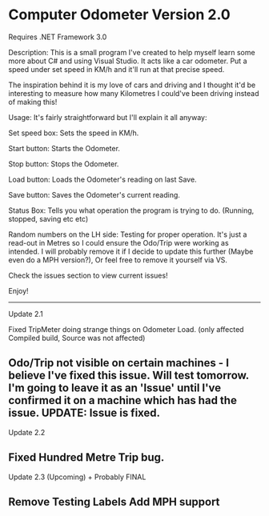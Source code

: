 # Computer Odometer Version 2.0

Requires .NET Framework 3.0

Description:
This is a small program I've created to help myself learn some more about C# and using Visual Studio.
It acts like a car odometer. Put a speed under set speed in KM/h and it'll run at that precise speed.

The inspiration behind it is my love of cars and driving and I thought it'd be interesting to measure how many Kilometres I could've been driving instead
of making this!

Usage:
It's fairly straightforward but I'll explain it all anyway:

Set speed box: Sets the speed in KM/h.

Start button: Starts the Odometer.

Stop button: Stops the Odometer.

Load button: Loads the Odometer's reading on last Save.

Save button: Saves the Odometer's current reading.

Status Box: Tells you what operation the program is trying to do. (Running, stopped, saving etc etc)

Random numbers on the LH side: Testing for proper operation. It's just a read-out in Metres so I could ensure the Odo/Trip were working as intended.
I will probably remove it if I decide to update this further (Maybe even do a MPH version?), Or feel free to remove it yourself via VS.

Check the issues section to view current issues! 

Enjoy!

----------------------------------------------------------------------------------------------------------------------------------------------
Update 2.1

Fixed TripMeter doing strange things on Odometer Load. (only affected Compiled build, Source was not affected)

Odo/Trip not visible on certain machines - I believe I've fixed this issue. Will test tomorrow. I'm going to leave it as an 'Issue' until I've confirmed
it on a machine which has had the issue. UPDATE: Issue is fixed.
------------------------------------------------------------------------------------------------------------------------------------------------
Update 2.2

Fixed Hundred Metre Trip bug.
-------------------------------------------------------------------------------------------------------------------------------------------------
Update 2.3 (Upcoming) + Probably FINAL

Remove Testing Labels
Add MPH support
--------------------------------------------------------------------------------------------------------------------------------------------------
